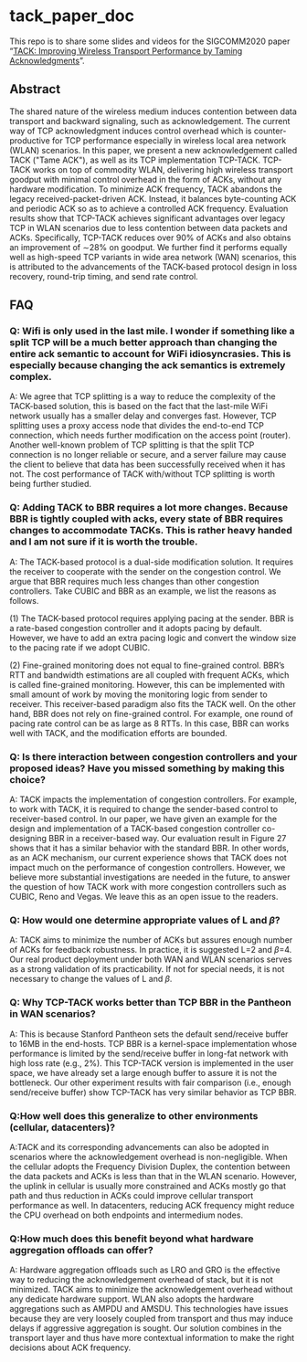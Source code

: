 # tack_paper_doc
This repo is to share some slides and videos for the SIGCOMM2020 paper “[TACK: Improving Wireless Transport Performance by Taming Acknowledgments](http://conferences.sigcomm.org/sigcomm/2020/)”.

## Abstract 

The shared nature of the wireless medium induces contention between data transport and backward signaling, such as acknowledgement. The current way of TCP acknowledgment induces control overhead which is counter-productive for TCP performance especially in wireless local area network (WLAN) scenarios. In this paper, we present a new acknowledgement called TACK ("Tame ACK"), as well as its TCP implementation TCP-TACK. TCP-TACK works on top of commodity WLAN, delivering high wireless transport goodput with minimal control overhead in the form of ACKs, without any hardware modification. To minimize ACK frequency, TACK abandons the legacy received-packet-driven ACK. Instead, it balances byte-counting ACK and periodic ACK so as to achieve a controlled ACK frequency. Evaluation results show that TCP-TACK achieves significant advantages over legacy TCP in WLAN scenarios due to less contention between data packets and ACKs. Specifically, TCP-TACK reduces over 90% of ACKs and also obtains an improvement of ∼28% on goodput. We further find it performs equally well as high-speed TCP variants in wide area network (WAN) scenarios, this is attributed to the advancements of the TACK-based protocol design in loss recovery, round-trip timing, and send rate control.

## FAQ

### Q: Wifi is only used in the last mile. I wonder if something like a split TCP will be a much better approach than changing the entire ack semantic to account for WiFi idiosyncrasies. This is especially because changing the ack semantics is extremely complex.

A: We agree that TCP splitting is a way to reduce the complexity of the TACK-based solution, this is based on the fact that the last-mile WiFi network usually has a smaller delay and converges fast. However, TCP splitting uses a proxy access node that divides the end-to-end TCP connection, which needs further modification on the access point (router). Another well-known problem of TCP splitting is that the split TCP connection is no longer reliable or secure, and a server failure may cause the client to believe that data has been successfully received when it has not. The cost performance of TACK with/without TCP splitting is worth being further studied. 


### Q: Adding TACK to BBR requires a lot more changes. Because BBR is tightly coupled with acks, every state of BBR requires changes to accommodate TACKs. This is rather heavy handed and I am not sure if it is worth the trouble.

A: The TACK-based protocol is a dual-side modification solution. It requires the receiver to cooperate with the sender on the congestion control. We argue that BBR requires much less changes than other congestion controllers. Take CUBIC and BBR as an example, we list the reasons as follows.

(1) The TACK-based protocol requires applying pacing at the sender. BBR is a rate-based congestion controller and it adopts pacing by default. However, we have to add an extra pacing logic and convert the window size to the pacing rate if we adopt CUBIC.

(2) Fine-grained monitoring does not equal to fine-grained control. BBR’s RTT and bandwidth estimations are all coupled with frequent ACKs, which is called fine-grained monitoring. However, this can be implemented with small amount of work by moving the monitoring logic from sender to receiver. This receiver-based paradigm also fits the TACK well. On the other hand, BBR does not rely on fine-grained control. For example, one round of pacing rate control can be as large as 8 RTTs. In this case, BBR can works well with TACK, and the modification efforts are bounded.

### Q: Is there interaction between congestion controllers and your proposed ideas? Have you missed something by making this choice?

A: TACK impacts the implementation of congestion controllers. For example, to work with TACK, it is required to change the sender-based control to receiver-based control. In our paper, we have given an example for the design and implementation of a TACK-based congestion controller co-designing BBR in a receiver-based way. Our evaluation result in Figure 27 shows that it has a similar behavior with the standard BBR. In other words, as an ACK mechanism, our current experience shows that TACK does not impact much on the performance of congestion controllers. However, we believe more substantial investigations are needed in the future, to answer the question of how TACK work with more congestion controllers such as CUBIC, Reno and Vegas. We leave this as an open issue to the readers. 

### Q: How would one determine appropriate values of L and $\beta$?

A: TACK aims to minimize the number of ACKs but assures enough number of ACKs for feedback robustness. In practice, it is suggested L=2 and $\beta$=4. Our real product deployment under both WAN and WLAN scenarios serves as a strong validation of its practicability. If not for special needs, it is not necessary to change the values of L and $\beta$.

### Q: Why TCP-TACK works better than TCP BBR in the Pantheon in WAN scenarios?

A: This is because Stanford Pantheon sets the default send/receive buffer to 16MB in the end-hosts. TCP BBR is a kernel-space implementation whose performance is limited by the send/receive buffer in long-fat network with high loss rate (e.g., 2%). This TCP-TACK version is implemented in the user space, we have already set a large enough buffer to assure it is not the bottleneck. Our other experiment results with fair comparison (i.e., enough send/receive buffer) show TCP-TACK has very similar behavior as TCP BBR.
	
### Q:How well does this generalize to other environments (cellular, datacenters)?

A:TACK and its corresponding advancements can also be adopted in scenarios where the acknowledgement overhead is non-negligible. When the cellular adopts the Frequency Division Duplex, the contention between the data packets and ACKs is less than that in the WLAN scenario. However, the uplink in cellular is usually more constrained and ACKs mostly go that path and thus reduction in ACKs could improve cellular transport performance as well. In datacenters, reducing ACK frequency might reduce the CPU overhead on both endpoints and intermedium nodes.

### Q:How much does this benefit beyond what hardware aggregation offloads can offer?

A: Hardware aggregation offloads such as LRO and GRO is the effective way to reducing the acknowledgement overhead of stack, but it is not minimized. TACK aims to minimize the acknowledgement overhead without any dedicate hardware support. WLAN also adopts the hardware aggregations such as AMPDU and AMSDU. This technologies have issues because they are very loosely coupled from transport and thus may induce delays if aggressive aggregation is sought. Our solution combines in the transport layer and thus have more contextual information to make the right decisions about ACK frequency.


